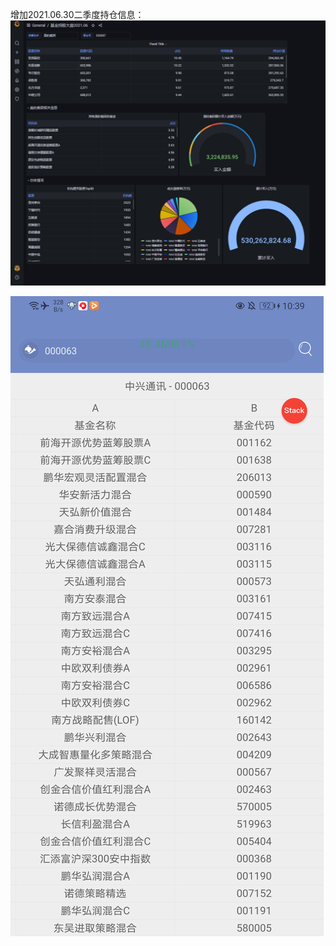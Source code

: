 ﻿增加2021.06.30二季度持仓信息：
![持仓](./python-fundation-matrix-info/resource/capture.png)

![持仓](./pic/device-2020-09-14-103938.png)